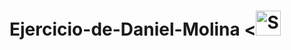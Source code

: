 # Ejercicio-de-Daniel-Molina <<img src="http://i.imgur.com/Cj4rMrS.gif" height="40" alt="Swimming Octocat" title="Ejercicio-de-Daniel-Molina">
